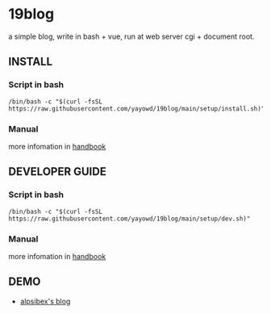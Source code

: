 # 19blog

a simple blog, write in bash + vue, run at web server cgi + document root.

## INSTALL

### Script in bash

<pre><code class="language-bash" data-lang="bash">/bin/bash -c "$(curl -fsSL https://raw.githubusercontent.com/yayowd/19blog/main/setup/install.sh)"</code></pre>

### Manual

more infomation in [handbook](setup/install.md)

## DEVELOPER GUIDE

### Script in bash

<pre><code class="language-bash" data-lang="bash">/bin/bash -c "$(curl -fsSL https://raw.githubusercontent.com/yayowd/19blog/main/setup/dev.sh)"</code></pre>

### Manual

more infomation in [handbook](setup/dev.md)

## DEMO

- [alpsibex's blog](http://blog.alpsibex.cn)

